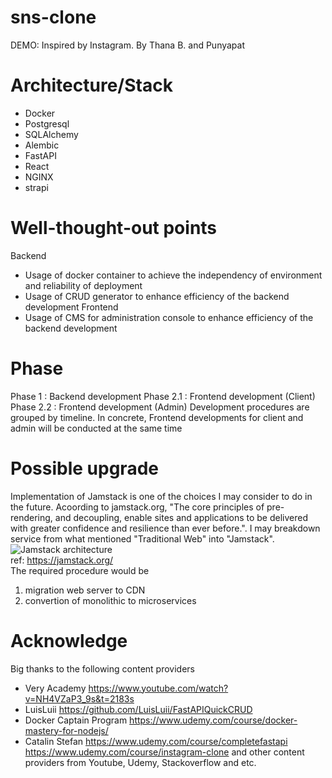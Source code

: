 # sns-clone
DEMO: Inspired by Instagram.
By Thana B. and Punyapat

# Architecture/Stack
- Docker
- Postgresql
- SQLAlchemy
- Alembic
- FastAPI
- React
- NGINX
- strapi
# Well-thought-out points
Backend
- Usage of docker container to achieve the independency of environment and reliability of deployment
- Usage of CRUD generator to enhance efficiency of the backend development
Frontend
- Usage of CMS for administration console to enhance efficiency of the backend development
# Phase
Phase 1   :   Backend development
Phase 2.1 :   Frontend development (Client)
Phase 2.2 :   Frontend development (Admin)
Development procedures are grouped by timeline. In concrete, Frontend developments for client and admin will be conducted at the same time
# Possible upgrade

Implementation of Jamstack is one of the choices I may consider to do in the future. 
Acoording to jamstack.org, "The core principles of pre-rendering, and decoupling, enable sites and applications to be delivered with greater confidence and resilience than ever before.". I may breakdown service from what mentioned "Traditional Web" into "Jamstack".  
![Jamstack architecture](https://d33wubrfki0l68.cloudfront.net/b7d16f7f3654fb8572360301e60d76df254a323e/385ec/img/svg/architecture.svg)  
ref: https://jamstack.org/  
The required procedure would be
1. migration web server to CDN
2. convertion of monolithic to microservices

# Acknowledge
Big thanks to the following content providers
- Very Academy
https://www.youtube.com/watch?v=NH4VZaP3_9s&t=2183s
- LuisLuii
https://github.com/LuisLuii/FastAPIQuickCRUD
- Docker Captain Program
https://www.udemy.com/course/docker-mastery-for-nodejs/
- Catalin Stefan
https://www.udemy.com/course/completefastapi
https://www.udemy.com/course/instagram-clone
and other content providers from Youtube, Udemy, Stackoverflow and etc.
